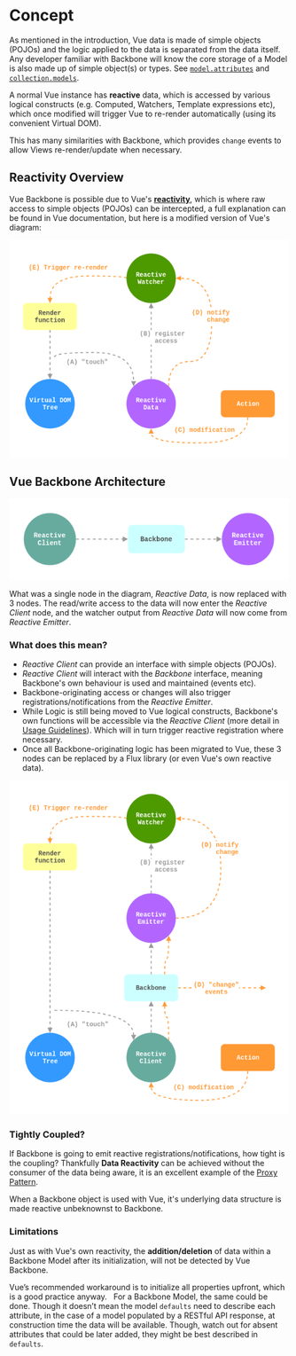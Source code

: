 # Concept

As mentioned in the introduction, Vue data is made of simple objects (POJOs) and the logic applied to the data is separated from the data itself. Any developer familiar with Backbone will know the core storage of a Model is also made up of simple object(s) or types. See [`model.attributes`](http://backbonejs.org/#Model-attributes) and [`collection.models`](http://backbonejs.org/#Collection-models).

A normal Vue instance has **reactive** data, which is accessed by various logical constructs (e.g. Computed, Watchers, Template expressions etc), which once modified will trigger Vue to re-render automatically (using its convenient Virtual DOM).

This has many similarities with Backbone, which provides `change` events to allow Views re-render/update when necessary.

## Reactivity Overview

Vue Backbone is possible due to Vue's [**reactivity**](https://vuejs.org/v2/guide/reactivity.html), which is where raw access to simple objects (POJOs) can be intercepted, a full explanation can be found in Vue documentation, but here is a modified version of Vue's diagram:

![](assets/reactivity.png)

## Vue Backbone Architecture

![](assets/architecture.png)

What was a single node in the diagram, _Reactive Data_, is now replaced with 3 nodes. The read/write access to the data will now enter the _Reactive Client_ node, and the watcher output from _Reactive Data_ will now come from _Reactive Emitter_.

### What does this mean?

* _Reactive Client_ can provide an interface with simple objects (POJOs).
* _Reactive Client_ will interact with the _Backbone_ interface, meaning Backbone's own behaviour is used and maintained (events etc).
* Backbone-originating access or changes will also trigger registrations/notifications from the _Reactive Emitter_.
* While Logic is still being moved to Vue logical constructs, Backbone's own functions will be accessible via the _Reactive Client_ (more detail in [Usage Guidelines](/guidelines.md)). Which will in turn trigger reactive registration where necessary.
* Once all Backbone-originating logic has been migrated to Vue, these 3 nodes can be replaced by a Flux library (or even Vue's own reactive data).

![](assets/vuebackbone.png)

### Tightly Coupled?

If Backbone is going to emit reactive registrations/notifications, how tight is the coupling? Thankfully **Data Reactivity** can be achieved without the consumer of the data being aware, it is an excellent example of the [Proxy Pattern](https://en.wikipedia.org/wiki/Proxy_pattern).

When a Backbone object is used with Vue, it's underlying data structure is made reactive unbeknownst to Backbone.

### Limitations

Just as with Vue's own reactivity, the **addition/deletion** of data within a Backbone Model after its initialization, will not be detected by Vue Backbone.

Vue’s recommended workaround is to initialize all properties upfront, which is a good practice anyway.
 
For a Backbone Model, the same could be done. Though it doesn’t mean the model `defaults` need to describe each attribute, in the case of a model populated by a RESTful API response, at construction time the data will be available. Though, watch out for absent attributes that could be later added, they might be best described in `defaults`.